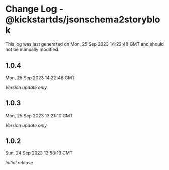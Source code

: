 # Change Log - @kickstartds/jsonschema2storyblok

This log was last generated on Mon, 25 Sep 2023 14:22:48 GMT and should not be manually modified.

## 1.0.4
Mon, 25 Sep 2023 14:22:48 GMT

_Version update only_

## 1.0.3
Mon, 25 Sep 2023 13:21:10 GMT

_Version update only_

## 1.0.2
Sun, 24 Sep 2023 13:58:19 GMT

_Initial release_

